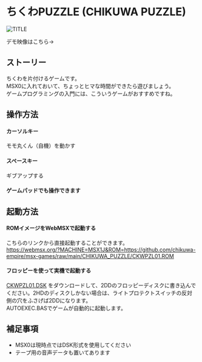 # ちくわPUZZLE (CHIKUWA PUZZLE)

![TITLE](https://user-images.githubusercontent.com/124578804/226267471-1e679e13-b520-44d7-8e9a-58955a3e7410.png)
<p>デモ映像はこちら→</p>

## ストーリー
ちくわを片付けるゲームです。<br>
MSX0に入れておいて、ちょっとヒマな時間ができたら遊びましょう。<br>
ゲームプログラミングの入門には、こういうゲームがおすすめですね。

## 操作方法
#### カーソルキー
モモ丸くん（自機）を動かす
#### スペースキー
ギブアップする
#### ゲームパッドでも操作できます

## 起動方法
#### ROMイメージをWebMSXで起動する
こちらのリンクから直接起動することができます。<br>
https://webmsx.org/?MACHINE=MSX1J&ROM=https://github.com/chikuwa-empire/msx-games/raw/main/CHIKUWA_PUZZLE/CKWPZL01.ROM
#### フロッピーを使って実機で起動する
[CKWPZL01.DSK](https://github.com/chikuwa-empire/msx-games/raw/main/CHIKUWA_PUZZLE/CKWPZL01.DSK)
をダウンロードして、2DDのフロッピーディスクに書き込んでください。2HDのディスクしかない場合は、ライトプロテクトスイッチの反対側の穴をふさげば2DDになります。<br>
AUTOEXEC.BASでゲームが自動的に起動します。

## 補足事項
* MSX0は現時点ではDSK形式を使用してください
* テープ用の音声データも置いてあります

